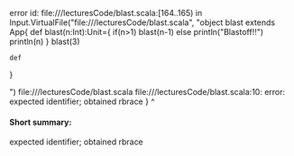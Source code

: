 error id: file://<WORKSPACE>/lecturesCode/blast.scala:[164..165) in Input.VirtualFile("file://<WORKSPACE>/lecturesCode/blast.scala", "object blast extends App{
    def blast(n:Int):Unit={
        if(n>1) blast(n-1)
        else println("Blastoff!!")
        println(n)
    }
    blast(3)

    def 
}

")
file://<WORKSPACE>/lecturesCode/blast.scala
file://<WORKSPACE>/lecturesCode/blast.scala:10: error: expected identifier; obtained rbrace
}
^
#### Short summary: 

expected identifier; obtained rbrace